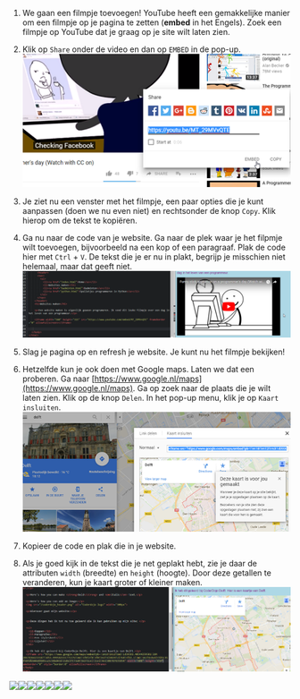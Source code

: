 1. We gaan een filmpje toevoegen! YouTube heeft een gemakkelijke manier om een filmpje op je pagina te zetten \(**embed** in het Engels\). Zoek een filmpje op YouTube dat je graag op je site wilt laten zien.

2. Klik op `Share` onder de video en dan op `EMBED` in de pop-up.  
   ![](/assets/youtube1.png)

3. Je ziet nu een venster met het filmpje, een paar opties die je kunt aanpassen \(doen we nu even niet\) en rechtsonder de knop `Copy`. Klik hierop om de tekst te kopiëren.

4. Ga nu naar de code van je website. Ga naar de plek waar je het filpmje wilt toevoegen, bijvoorbeeld na een kop of een paragraaf. Plak de code hier met `Ctrl` + `V`. De tekst die je er nu in plakt, begrijp je misschien niet helemaal, maar dat geeft niet.  
   ![](/assets/youtube2.png)

5. Slag je pagina op en refresh je website. Je kunt nu het filmpje bekijken!

6. Hetzelfde kun je ook doen met Google maps. Laten we dat een proberen. Ga naar [https://www.google.nl/maps](https://www.google.nl/maps). Ga op zoek naar de plaats die je wilt laten zien. Klik op de knop `Delen`. In het pop-up menu, klik je op `Kaart insluiten`.  
   ![](/assets/googlemaps.png)

7. Kopieer de code en plak die in je website.

8. Als je goed kijk in de tekst die je net geplakt hebt, zie je daar de attributen `width` \(breedte\) en `height` \(hoogte\). Door deze getallen te veranderen, kun je kaart groter of kleiner maken.  
   ![](/assets/googlemaps2.png)

  
![](blob:https://www.gitbook.com/7fba1a8b-6643-4498-a29d-97a911938046)![](blob:https://www.gitbook.com/ba0c5f39-c254-4ffa-9582-6e53374b5c23)![](blob:https://www.gitbook.com/24c16d20-2ec2-4712-8836-aaba321ff050)![](blob:https://www.gitbook.com/e119b2cb-5b2e-444b-8091-237f198b5717)![](blob:https://www.gitbook.com/84610e1e-f61e-4cb8-8a29-2721c1c4f467)![](blob:https://www.gitbook.com/7e111088-ceb6-43cb-bf73-871ef89029cb)![](blob:https://www.gitbook.com/d85a6b65-a208-4a71-8ff2-c1794e4f401b) 

  


